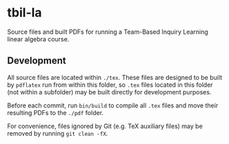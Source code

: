 # tbil-la

Source files and built PDFs for running a Team-Based Inquiry Learning
linear algebra course.

## Development

All source files are located within `./tex`. These files are designed
to be built by `pdflatex` run from within this folder, so `.tex` files
located in this folder (not within a subfolder) may be built directly
for development purposes.

Before each commit, run `bin/build` to compile all `.tex` files and
move their resulting PDFs to the `./pdf` folder.

For convenience, files ignored by Git (e.g. TeX auxiliary files) may be
removed by running `git clean -fX`.
